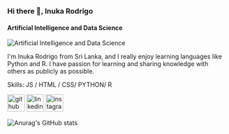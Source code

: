 ### Hi there 👋, Inuka Rodrigo
#### Artificial Intelligence and Data Science
![Artificial Intelligence and Data Science](https://media-exp1.licdn.com/dms/image/C5616AQHsS2s_52okgQ/profile-displaybackgroundimage-shrink_350_1400/0/1661670183105?e=1667433600&v=beta&t=_shyKNntlWG0yOsm49DlETgnXPm84Tkq6o2jdkunpvI)

I'm Inuka Rodrigo from Sri Lanka, and I really enjoy learning languages like Python and R. I have passion for learning and sharing knowledge with others as publicly as possible. 

Skills: JS / HTML / CSS/ PYTHON/ R


[<img src='https://cdn.jsdelivr.net/npm/simple-icons@3.0.1/icons/github.svg' alt='github' height='40'>](https://github.com/inukarodrigo)  [<img src='https://cdn.jsdelivr.net/npm/simple-icons@3.0.1/icons/linkedin.svg' alt='linkedin' height='40'>](https://www.linkedin.com/in/inuka-rodrigo/)  [<img src='https://cdn.jsdelivr.net/npm/simple-icons@3.0.1/icons/instagram.svg' alt='instagram' height='40'>](https://www.instagram.com/_inux_20_/)  



![Anurag's GitHub stats](https://github-readme-stats.vercel.app/api?username=inukarodrigo&theme=cobalt&show_icons=true)

